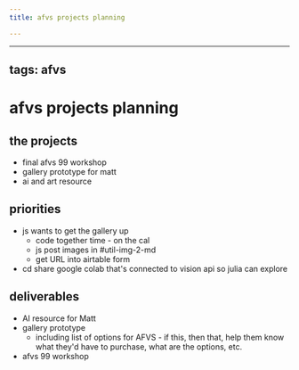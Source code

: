 ```yaml
---
title: afvs projects planning

---
```


---
tags: afvs
---

# afvs projects planning

## the projects
* final afvs 99 workshop
* gallery prototype for matt
* ai and art resource

## priorities
* js wants to get the gallery up
    * code together time - on the cal
    * js post images in #util-img-2-md
    * get URL into airtable form
* cd share google colab that's connected to vision api so julia can explore

## deliverables
* AI resource for Matt
* gallery prototype
    * including list of options for AFVS - if this, then that, help them know what they'd have to purchase, what are the options, etc.
* afvs 99 workshop



